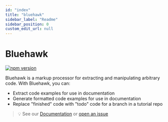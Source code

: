 ```yaml
---
id: "index"
title: "bluehawk"
sidebar_label: "Readme"
sidebar_position: 0
custom_edit_url: null
---
```


# Bluehawk

[![npm version](https://badge.fury.io/js/bluehawk.svg)](https://badge.fury.io/js/bluehawk)

Bluehawk is a markup processor for extracting and manipulating arbitrary code.
With Bluehawk, you can:

- Extract code examples for use in documentation
- Generate formatted code examples for use in documentation
- Replace "finished" code with "todo" code for a branch in a tutorial repo

> 💡 See our [Documentation](https://mongodb-university.github.io/Bluehawk/) or
> [open an issue](https://github.com/mongodb-university/Bluehawk/issues/new)
